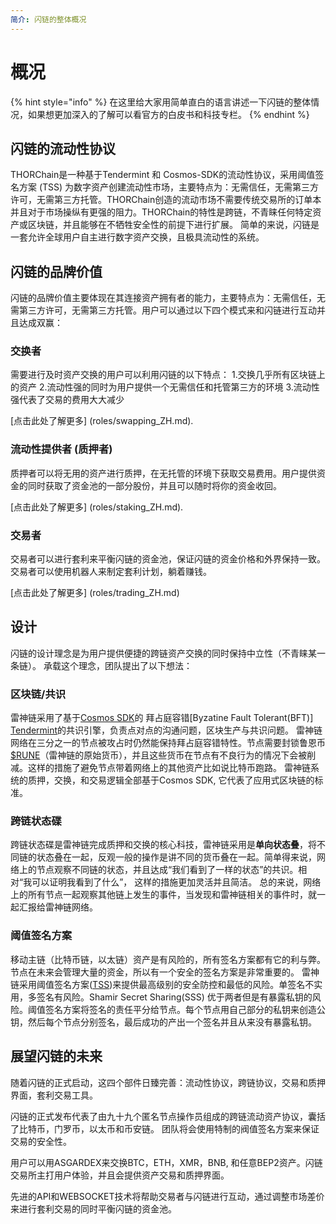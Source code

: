 ```yaml
---
简介: 闪链的整体概况
---
```


# 概况

{% hint style="info" %}
在这里给大家用简单直白的语言讲述一下闪链的整体情况，如果想更加深入的了解可以看官方的白皮书和科技专栏。
{% endhint %}

## 闪链的流动性协议

THORChain是一种基于Tendermint 和 Cosmos-SDK的流动性协议，采用阈值签名方案 (TSS) 为数字资产创建流动性市场，主要特点为：无需信任，无需第三方许可，无需第三方托管。THORChain创造的流动市场不需要传统交易所的订单本并且对于市场操纵有更强的阻力。THORChain的特性是跨链，不青睐任何特定资产或区块链，并且能够在不牺牲安全性的前提下进行扩展。
简单的来说，闪链是一套允许全球用户自主进行数字资产交换，且极具流动性的系统。


## 闪链的品牌价值

闪链的品牌价值主要体现在其连接资产拥有者的能力，主要特点为：无需信任，无需第三方许可，无需第三方托管。用户可以通过以下四个模式来和闪链进行互动并且达成双赢：

### **交换者**

需要进行及时资产交换的用户可以利用闪链的以下特点：
1.交换几乎所有区块链上的资产
2.流动性强的同时为用户提供一个无需信任和托管第三方的环境
3.流动性强代表了交易的费用大大减少
  

[点击此处了解更多] (roles/swapping_ZH.md).

### **流动性提供者 \(质押者\)**

质押者可以将无用的资产进行质押，在无托管的环境下获取交易费用。用户提供资金的同时获取了资金池的一部分股份，并且可以随时将你的资金收回。


[点击此处了解更多] (roles/staking_ZH.md).

### **交易者**

交易者可以进行套利来平衡闪链的资金池，保证闪链的资金价格和外界保持一致。交易者可以使用机器人来制定套利计划，躺着赚钱。

[点击此处了解更多] (roles/trading_ZH.md)

## 设计

闪链的设计理念是为用户提供便捷的跨链资产交换的同时保持中立性（不青睐某一条链）。
承载这个理念，团队提出了以下想法：

### **区块链/共识**
雷神链采用了基于[Cosmos SDK](https://github.com/cosmos/cosmos-sdk/blob/master/docs/intro/README.md)的 拜占庭容错[Byzatine Fault Tolerant(BFT)] [Tendermint](https://tendermint.com/)的共识引擎，负责点对点的沟通问题，区块生产与共识问题。
雷神链网络在三分之一的节点被攻占时仍然能保持拜占庭容错特性。节点需要封锁鲁恩币[$RUNE](rune.md)（雷神链的原始货币），并且这些货币在节点有不良行为的情况下会被削减。这样的措施了避免节点带着网络上的其他资产比如说比特币跑路。
雷神链系统的质押，交换，和交易逻辑全部基于Cosmos SDK, 它代表了应用式区块链的标准。
### **跨链状态碟**
跨链状态碟是雷神链完成质押和交换的核心科技，雷神链采用是**单向状态叠**，将不同链的状态叠在一起，反观一般的操作是讲不同的货币叠在一起。简单得来说，网络上的节点观察不同链的状态，并且达成“我们看到了一样的状态”的共识。相对“我可以证明我看到了什么”， 这样的措施更加灵活并且简洁。
总的来说，网络上的所有节点一起观察其他链上发生的事件，当发现和雷神链相关的事件时，就一起汇报给雷神链网络。
### **阈值签名方案**
移动主链（比特币链，以太链）资产是有风险的，所有签名方案都有它的利与弊。节点在未来会管理大量的资金，所以有一个安全的签名方案是非常重要的。
雷神链采用阈值签名方案\([TSS](https://eprint.iacr.org/2019/114.pdf)\)来提供最高级别的安全防控和最低的风险。单签名不实用，多签名有风险。Shamir Secret Sharing(SSS) 优于两者但是有暴露私钥的风险。阈值签名方案将签名的责任平分给节点。每个节点用自己部分的私钥来创造公钥，然后每个节点分别签名，最后成功的产出一个签名并且从来没有暴露私钥。

## **展望闪链的未来**
随着闪链的正式启动，这四个部件日臻完善：流动性协议，跨链协议，交易和质押界面，套利交易工具。

闪链的正式发布代表了由九十九个匿名节点操作员组成的跨链流动资产协议，囊括了比特币，门罗币，以太币和币安链。 团队将会使用特制的阀值签名方案来保证交易的安全性。

用户可以用ASGARDEX来交换BTC，ETH，XMR，BNB, 和任意BEP2资产。闪链交易所主打用户体验，并且会提供资产交易和质押界面。

先进的API和WEBSOCKET技术将帮助交易者与闪链进行互动，通过调整市场差价来进行套利交易的同时平衡闪链的资金池。

